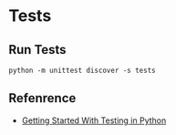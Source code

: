 # Tests

## Run Tests

    python -m unittest discover -s tests

## Refenrence

 - [Getting Started With Testing in Python](https://realpython.com/python-testing/)